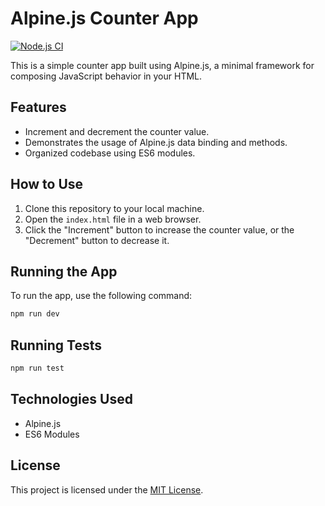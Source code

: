 # Alpine.js Counter App
[![Node.js CI](https://github.com/Gideon877/electricity-app/actions/workflows/node.js.yml/badge.svg)](https://github.com/Gideon877/electricity-app/actions/workflows/node.js.yml)

This is a simple counter app built using Alpine.js, a minimal framework for composing JavaScript behavior in your HTML.

## Features

- Increment and decrement the counter value.
- Demonstrates the usage of Alpine.js data binding and methods.
- Organized codebase using ES6 modules.

## How to Use

1. Clone this repository to your local machine.
2. Open the `index.html` file in a web browser.
3. Click the "Increment" button to increase the counter value, or the "Decrement" button to decrease it.

## Running the App

To run the app, use the following command:

```bash
npm run dev
```

## Running Tests
```bash
npm run test
```

## Technologies Used

- Alpine.js
- ES6 Modules

## License

This project is licensed under the [MIT License](LICENSE).
